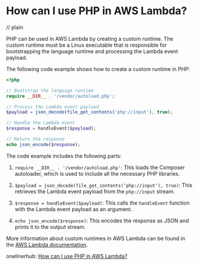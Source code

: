 # How can I use PHP in AWS Lambda?
// plain

PHP can be used in AWS Lambda by creating a custom runtime. The custom runtime must be a Linux executable that is responsible for bootstrapping the language runtime and processing the Lambda event payload.

The following code example shows how to create a custom runtime in PHP:

```php
<?php

// Bootstrap the language runtime
require __DIR__ . '/vendor/autoload.php';

// Process the Lambda event payload
$payload = json_decode(file_get_contents('php://input'), true);

// Handle the Lambda event
$response = handleEvent($payload);

// Return the response
echo json_encode($response);
```

The code example includes the following parts:

1. `require __DIR__ . '/vendor/autoload.php'`: This loads the Composer autoloader, which is used to include all the necessary PHP libraries.

2. `$payload = json_decode(file_get_contents('php://input'), true)`: This retrieves the Lambda event payload from the `php://input` stream.

3. `$response = handleEvent($payload)`: This calls the `handleEvent` function with the Lambda event payload as an argument.

4. `echo json_encode($response)`: This encodes the response as JSON and prints it to the output stream.

More information about custom runtimes in AWS Lambda can be found in the [AWS Lambda documentation](https://docs.aws.amazon.com/lambda/latest/dg/runtimes-custom.html).

onelinerhub: [How can I use PHP in AWS Lambda?](https://onelinerhub.com/php-aws/how-can-i-use-php-in-aws-lambda)